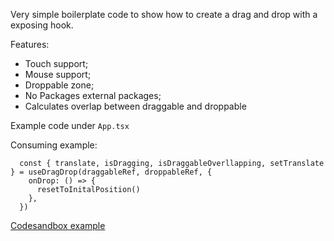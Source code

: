 

Very simple boilerplate code to show how to create a drag and drop with a exposing hook.

Features:
 - Touch support;
 - Mouse support;
 - Droppable zone;
 - No Packages external packages;
 - Calculates overlap between draggable and droppable
 

Example code under `App.tsx`


Consuming example:
```tsx
  const { translate, isDragging, isDraggableOverllapping, setTranslate } = useDragDrop(draggableRef, droppableRef, {
    onDrop: () => {
      resetToInitalPosition()
    },
  })
```

[Codesandbox example](https://codesandbox.io/s/usedrag-and-usedroppablezone-1mzjw)